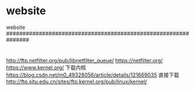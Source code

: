 # website
website
###############################################################
#
http://ftp.netfilter.org/pub/libnetfilter_queue/
https://netfilter.org/
https://www.kernel.org/
下载内核
https://blog.csdn.net/m0_49328056/article/details/121669035
直接下载
http://ftp.sjtu.edu.cn/sites/ftp.kernel.org/pub/linux/kernel/

